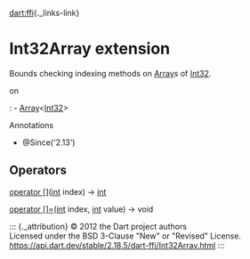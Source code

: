 [dart:ffi](../dart-ffi/dart-ffi-library){._links-link}

Int32Array extension
====================

Bounds checking indexing methods on [Array](array-class)s of
[Int32](int32-class).

on

:   -   [Array](array-class)\<[Int32](int32-class)\>

Annotations

-   \@Since(\'2.13\')

Operators
---------

[operator \[\]](int32array/operator_get)([int](../dart-core/int-class)
index) → [int](../dart-core/int-class)

[operator \[\]=](int32array/operator_put)([int](../dart-core/int-class)
index, [int](../dart-core/int-class) value) → void

::: {._attribution}
© 2012 the Dart project authors\
Licensed under the BSD 3-Clause \"New\" or \"Revised\" License.\
<https://api.dart.dev/stable/2.18.5/dart-ffi/Int32Array.html>
:::
